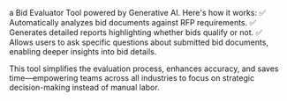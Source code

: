 a Bid Evaluator Tool powered by Generative AI. Here's how it works:
✅ Automatically analyzes bid documents against RFP requirements.
✅ Generates detailed reports highlighting whether bids qualify or not.
✅ Allows users to ask specific questions about submitted bid documents, enabling deeper insights into bid details.

This tool simplifies the evaluation process, enhances accuracy, and saves time—empowering teams across all industries to focus on strategic decision-making instead of manual labor.
